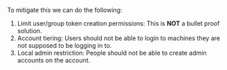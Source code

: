 To mitigate this we can do the following:
1. Limit user/group token creation permissions: This is **NOT** a bullet proof solution.
2. Account tiering: Users should not be able to login to machines they are not supposed to be logging in to.
3. Local admin restriction: People should not be able to create admin accounts on the account.
